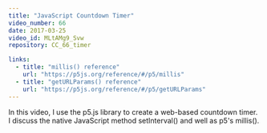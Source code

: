 ```yaml
---
title: "JavaScript Countdown Timer"
video_number: 66
date: 2017-03-25
video_id: MLtAMg9_Svw
repository: CC_66_timer

links:
  - title: "millis() reference"  
    url: "https://p5js.org/reference/#/p5/millis"
  - title: "getURLParams() reference"  
    url: "https://p5js.org/reference/#/p5/getURLParams"
---
```


In this video, I use the p5.js library to create a web-based countdown timer. I discuss the native JavaScript method setInterval() and well as p5's millis(). 
